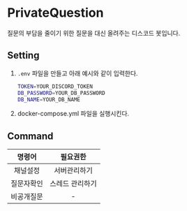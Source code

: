 # PrivateQuestion

질문의 부담을 줄이기 위한 질문을 대신 올려주는 디스코드 봇입니다.

## Setting
1. `.env` 파일을 만들고 아래 예시와 같이 입력한다.
    ```bash
    TOKEN=YOUR_DISCORD_TOKEN
    DB_PASSWORD=YOUR_DB_PASSWORD
    DB_NAME=YOUR_DB_NAME
    ```
2. docker-compose.yml 파일을 실행시킨다.

## Command
|   명령어   |    필요권한    |
|:-------:|:----------:|
|  채널설정   |   서버관리하기   |
|  질문자확인  |  스레드 관리하기  |
|  비공개질문  |     -      |